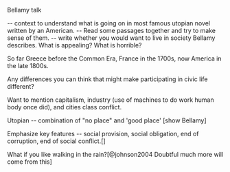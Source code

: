 Bellamy talk

-- context to understand what is going on in most famous utopian novel written by an American.
-- Read some passages together and try to make sense of them.
-- write whether you would want to live in society Bellamy describes. What is appealing? What is horrible?

So far Greece before the Common Era, France in the 1700s, now America in the late 1800s.

Any differences you can think that might make participating in civic life different?

Want to mention capitalism, industry (use of machines to do work human body once did), and cities class conflict.

Utopian -- combination of "no place" and 'good place'  [show Bellamy]

Emphasize key features -- social provision, social obligation, end of corruption, end of social conflict.[]

What if you like walking in the rain?[@johnson2004 Doubtful much more will come from this]
